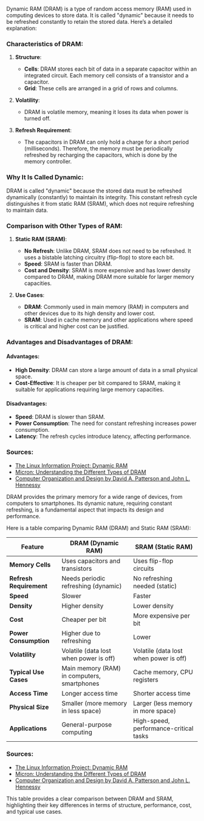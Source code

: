 Dynamic RAM (DRAM) is a type of random access memory (RAM) used in computing devices to store data. It is called "dynamic" because it needs to be refreshed constantly to retain the stored data. Here’s a detailed explanation:

### Characteristics of DRAM:

1. **Structure**:
   - **Cells**: DRAM stores each bit of data in a separate capacitor within an integrated circuit. Each memory cell consists of a transistor and a capacitor.
   - **Grid**: These cells are arranged in a grid of rows and columns.

2. **Volatility**:
   - DRAM is volatile memory, meaning it loses its data when power is turned off.

3. **Refresh Requirement**:
   - The capacitors in DRAM can only hold a charge for a short period (milliseconds). Therefore, the memory must be periodically refreshed by recharging the capacitors, which is done by the memory controller.

### Why It Is Called Dynamic:

DRAM is called "dynamic" because the stored data must be refreshed dynamically (constantly) to maintain its integrity. This constant refresh cycle distinguishes it from static RAM (SRAM), which does not require refreshing to maintain data.

### Comparison with Other Types of RAM:

1. **Static RAM (SRAM)**:
   - **No Refresh**: Unlike DRAM, SRAM does not need to be refreshed. It uses a bistable latching circuitry (flip-flop) to store each bit.
   - **Speed**: SRAM is faster than DRAM.
   - **Cost and Density**: SRAM is more expensive and has lower density compared to DRAM, making DRAM more suitable for larger memory capacities.

2. **Use Cases**:
   - **DRAM**: Commonly used in main memory (RAM) in computers and other devices due to its high density and lower cost.
   - **SRAM**: Used in cache memory and other applications where speed is critical and higher cost can be justified.

### Advantages and Disadvantages of DRAM:

#### Advantages:
- **High Density**: DRAM can store a large amount of data in a small physical space.
- **Cost-Effective**: It is cheaper per bit compared to SRAM, making it suitable for applications requiring large memory capacities.

#### Disadvantages:
- **Speed**: DRAM is slower than SRAM.
- **Power Consumption**: The need for constant refreshing increases power consumption.
- **Latency**: The refresh cycles introduce latency, affecting performance.

### Sources:
- [The Linux Information Project: Dynamic RAM](http://www.linfo.org/dram.html)
- [Micron: Understanding the Different Types of DRAM](https://www.micron.com/about/blog/2020/february/understanding-different-types-of-dram)
- [Computer Organization and Design by David A. Patterson and John L. Hennessy](https://www.amazon.com/Computer-Organization-Design-RISC-V-Architecture/dp/0128122757)

DRAM provides the primary memory for a wide range of devices, from computers to smartphones. Its dynamic nature, requiring constant refreshing, is a fundamental aspect that impacts its design and performance.

Here is a table comparing Dynamic RAM (DRAM) and Static RAM (SRAM):

| Feature                | DRAM (Dynamic RAM)                          | SRAM (Static RAM)                        |
|------------------------|---------------------------------------------|------------------------------------------|
| **Memory Cells**       | Uses capacitors and transistors             | Uses flip-flop circuits                  |
| **Refresh Requirement**| Needs periodic refreshing (dynamic)         | No refreshing needed (static)            |
| **Speed**              | Slower                                      | Faster                                   |
| **Density**            | Higher density                              | Lower density                            |
| **Cost**               | Cheaper per bit                             | More expensive per bit                   |
| **Power Consumption**  | Higher due to refreshing                    | Lower                                    |
| **Volatility**         | Volatile (data lost when power is off)      | Volatile (data lost when power is off)   |
| **Typical Use Cases**  | Main memory (RAM) in computers, smartphones | Cache memory, CPU registers              |
| **Access Time**        | Longer access time                          | Shorter access time                      |
| **Physical Size**      | Smaller (more memory in less space)         | Larger (less memory in more space)       |
| **Applications**       | General-purpose computing                   | High-speed, performance-critical tasks   |

### Sources:
- [The Linux Information Project: Dynamic RAM](http://www.linfo.org/dram.html)
- [Micron: Understanding the Different Types of DRAM](https://www.micron.com/about/blog/2020/february/understanding-different-types-of-dram)
- [Computer Organization and Design by David A. Patterson and John L. Hennessy](https://www.amazon.com/Computer-Organization-Design-RISC-V-Architecture/dp/0128122757)

This table provides a clear comparison between DRAM and SRAM, highlighting their key differences in terms of structure, performance, cost, and typical use cases.
